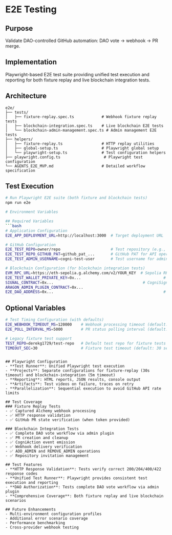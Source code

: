 # E2E Testing

## Purpose
Validate DAO-controlled GitHub automation: DAO vote → webhook → PR merge.

## Implementation
Playwright-based E2E test suite providing unified test execution and reporting for both fixture replay and live blockchain integration tests.

## Architecture
```
e2e/
├── tests/
│   ├── fixture-replay.spec.ts            # Webhook fixture replay tests
│   ├── blockchain-integration.spec.ts    # Live blockchain E2E tests
│   └── blockchain-admin-management.spec.ts # Admin management E2E tests
├── helpers/
│   ├── fixture-replay.ts                 # HTTP replay utilities
│   ├── global-setup.ts                   # Playwright global setup
│   └── playwright-setup.ts               # Test configuration helpers
├── playwright.config.ts                   # Playwright test configuration
└── AGENTS_E2E_MVP.md                     # Detailed workflow specification
```

## Test Execution
```bash
# Run Playwright E2E suite (both fixture and blockchain tests)
npm run e2e

# Environment Variables

## Required Variables
```bash
# Application Configuration
E2E_APP_DEPLOYMENT_URL=http://localhost:3000  # Target deployment URL

# GitHub Configuration  
E2E_TEST_REPO=owner/repo                      # Test repository (e.g., cogni-dao/test-repo)
E2E_TEST_REPO_GITHUB_PAT=github_pat_...       # GitHub PAT for API operations
E2E_TEST_ADMIN_USERNAME=cogni-test-user       # Test username for admin management tests (optional, defaults to 'cogni-test-user')

# Blockchain Configuration (for blockchain integration tests)
EVM_RPC_URL=https://eth-sepolia.g.alchemy.com/v2/YOUR_KEY  # Sepolia RPC endpoint
E2E_TEST_WALLET_PRIVATE_KEY=0x...                                    # Test wallet private key
SIGNAL_CONTRACT=0x...                                       # CogniSignal contract address
ARAGON_ADMIN_PLUGIN_CONTRACT=0x...                                      # Aragon Admin Plugin address
E2E_DAO_ADDRESS=0x...                                                # DAO address
```

## Optional Variables
```bash
# Test Timing Configuration (with defaults)
E2E_WEBHOOK_TIMEOUT_MS=120000    # Webhook processing timeout (default: 2 minutes)
E2E_POLL_INTERVAL_MS=5000        # PR status polling interval (default: 5 seconds)

# Legacy fixture test support
TEST_REPO=derekg1729/test-repo   # Default test repo for fixture tests
TIMEOUT_SEC=30                   # Fixture test timeout (default: 30 seconds)
```
```

## Playwright Configuration
- **Test Runner**: Unified Playwright test execution
- **Projects**: Separate configurations for fixture-replay (30s timeout) and blockchain-integration (5m timeout)
- **Reporting**: HTML reports, JSON results, console output
- **Artifacts**: Test videos on failure, traces on retry
- **Parallelization**: Sequential execution to avoid GitHub API rate limits

## Test Coverage
### Fixture Replay Tests
- ✅ Captured Alchemy webhook processing
- ✅ HTTP response validation
- ✅ GitHub PR state verification (when token provided)

### Blockchain Integration Tests  
- ✅ Complete DAO vote workflow via admin plugin
- ✅ PR creation and cleanup
- ✅ CogniAction event emission
- ✅ Webhook delivery verification
- ✅ ADD_ADMIN and REMOVE_ADMIN operations
- ✅ Repository invitation management

## Test Features
- **HTTP Response Validation**: Tests verify correct 200/204/400/422 response codes
- **Unified Test Runner**: Playwright provides consistent test execution and reporting
- **DAO Authorization**: Tests complete DAO vote workflow via admin plugin
- **Comprehensive Coverage**: Both fixture replay and live blockchain scenarios

## Future Enhancements
- Multi-environment configuration profiles
- Additional error scenario coverage
- Performance benchmarking
- Cross-provider webhook testing